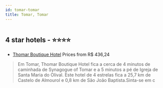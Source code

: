 ```yaml
---
id: tomar-tomar
title: Tomar, Tomar
---
```


<center><img src="https://i.travelapi.com/hotels/28000000/27740000/27734800/27734768/4e870e83_z.jpg" alt="" /></center>


##  4 star hotels - ⭐️⭐️⭐️⭐️

-    [Thomar Boutique Hotel](https://www.hurb.com/br/aud/https://www.hurb.com/br/hotels/tomar/thomar-boutique-hotel-HT-G1TR?cmp=18055) Prices from R$ 436,24
   > Em Tomar, Thomar Boutique Hotel fica a cerca de 4 minutos de caminhada de Synagogue of Tomar e a 5 minutos a pé de Igreja de Santa Maria do Olival.  Este hotel de 4 estrelas fica a 25,7 km de Castelo de Almourol e 0,8 km de São João Baptista.Sinta-se em c
